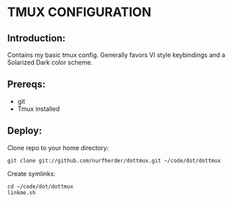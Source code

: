 TMUX CONFIGURATION
==================

Introduction:
-------------

Contains my basic tmux config.  Generally favors VI style keybindings and a Solarized Dark color scheme.

Prereqs:
--------

 * git
 * Tmux installed

Deploy:
-------

Clone repo to your home directory:

    git clone git://github.com/nurfherder/dottmux.git ~/code/dot/dottmux

Create symlinks:

    cd ~/code/dot/dottmux
    linkme.sh


